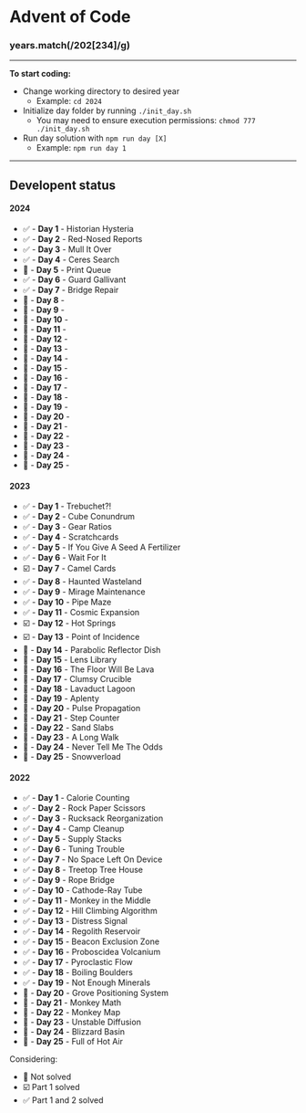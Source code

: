 # Advent of Code
### years.match(/202[234]/g)
---

__To start coding:__
- Change working directory to desired year
    - Example: `cd 2024`
- Initialize day folder by running `./init_day.sh`
    - You may need to ensure execution permissions: `chmod 777 ./init_day.sh`
- Run day solution with `npm run day [X]`
    - Example: `npm run day 1`

---

## Developent status
#### 2024
- :white_check_mark: - __Day 1__ - Historian Hysteria
- :white_check_mark: - __Day 2__ - Red-Nosed Reports
- :white_check_mark: - __Day 3__ - Mull It Over
- :white_check_mark: - __Day 4__ - Ceres Search
- :black_square_button: - __Day 5__ - Print Queue
- :white_check_mark: - __Day 6__ - Guard Gallivant
- :white_check_mark: - __Day 7__ - Bridge Repair
- :black_square_button: - __Day 8__ -
- :black_square_button: - __Day 9__ -
- :black_square_button: - __Day 10__ -
- :black_square_button: - __Day 11__ -
- :black_square_button: - __Day 12__ -
- :black_square_button: - __Day 13__ -
- :black_square_button: - __Day 14__ -
- :black_square_button: - __Day 15__ -
- :black_square_button: - __Day 16__ -
- :black_square_button: - __Day 17__ -
- :black_square_button: - __Day 18__ -
- :black_square_button: - __Day 19__ -
- :black_square_button: - __Day 20__ -
- :black_square_button: - __Day 21__ -
- :black_square_button: - __Day 22__ -
- :black_square_button: - __Day 23__ -
- :black_square_button: - __Day 24__ -
- :black_square_button: - __Day 25__ -


#### 2023
- :white_check_mark: - __Day 1__ - Trebuchet?!
- :white_check_mark: - __Day 2__ - Cube Conundrum
- :white_check_mark: - __Day 3__ - Gear Ratios
- :white_check_mark: - __Day 4__ - Scratchcards
- :white_check_mark: - __Day 5__ - If You Give A Seed A Fertilizer
- :white_check_mark: - __Day 6__ - Wait For It
- :ballot_box_with_check: - __Day 7__ - Camel Cards
- :white_check_mark: - __Day 8__ - Haunted Wasteland
- :white_check_mark: - __Day 9__ - Mirage Maintenance
- :white_check_mark: - __Day 10__ - Pipe Maze
- :white_check_mark: - __Day 11__ - Cosmic Expansion
- :ballot_box_with_check: - __Day 12__ - Hot Springs
- :ballot_box_with_check: - __Day 13__ - Point of Incidence
- :black_square_button: - __Day 14__ - Parabolic Reflector Dish
- :black_square_button: - __Day 15__ - Lens Library
- :black_square_button: - __Day 16__ - The Floor Will Be Lava
- :black_square_button: - __Day 17__ - Clumsy Crucible
- :black_square_button: - __Day 18__ - Lavaduct Lagoon
- :black_square_button: - __Day 19__ - Aplenty
- :black_square_button: - __Day 20__ - Pulse Propagation
- :black_square_button: - __Day 21__ - Step Counter
- :black_square_button: - __Day 22__ - Sand Slabs
- :black_square_button: - __Day 23__ - A Long Walk
- :black_square_button: - __Day 24__ - Never Tell Me The Odds
- :black_square_button: - __Day 25__ - Snowverload


#### 2022
- :white_check_mark: - __Day 1__ - Calorie Counting
- :white_check_mark: - __Day 2__ - Rock Paper Scissors
- :white_check_mark: - __Day 3__ - Rucksack Reorganization
- :white_check_mark: - __Day 4__ - Camp Cleanup
- :white_check_mark: - __Day 5__ - Supply Stacks
- :white_check_mark: - __Day 6__ - Tuning Trouble
- :white_check_mark: - __Day 7__ - No Space Left On Device
- :white_check_mark: - __Day 8__ - Treetop Tree House
- :white_check_mark: - __Day 9__ - Rope Bridge
- :white_check_mark: - __Day 10__ - Cathode-Ray Tube
- :white_check_mark: - __Day 11__ - Monkey in the Middle
- :white_check_mark: - __Day 12__ - Hill Climbing Algorithm
- :white_check_mark: - __Day 13__ - Distress Signal
- :white_check_mark: - __Day 14__ - Regolith Reservoir
- :white_check_mark: - __Day 15__ - Beacon Exclusion Zone
- :white_check_mark: - __Day 16__ - Proboscidea Volcanium
- :white_check_mark: - __Day 17__ - Pyroclastic Flow
- :white_check_mark: - __Day 18__ - Boiling Boulders
- :white_check_mark: - __Day 19__ - Not Enough Minerals
- :black_square_button: - __Day 20__ - Grove Positioning System
- :black_square_button: - __Day 21__ - Monkey Math
- :black_square_button: - __Day 22__ - Monkey Map
- :black_square_button: - __Day 23__ - Unstable Diffusion
- :black_square_button: - __Day 24__ - Blizzard Basin
- :black_square_button: - __Day 25__ - Full of Hot Air



Considering:

- :black_square_button: Not solved
- :ballot_box_with_check: Part 1 solved
- :white_check_mark: Part 1 and 2 solved
